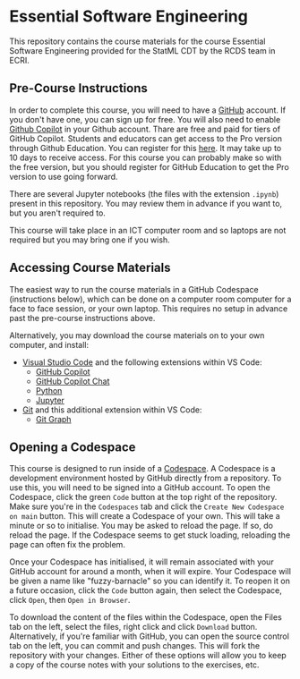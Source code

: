 # Essential Software Engineering

This repository contains the course materials for the course Essential Software Engineering provided for the StatML CDT by the RCDS team in ECRI.

## Pre-Course Instructions

In order to complete this course, you will need to have a [GitHub](https://github.com/home) account. If you don't have one, you can sign up for free. You will also need to enable [Github Copilot](https://github.com/features/copilot) in your Github account. Thare are free and paid for tiers of GitHub Copilot. Students and educators can get access to the Pro version through Github Education. You can register for this [here](https://github.com/edu). It may take up to 10 days to receive access. For this course you can probably make so with the free version, but you should register for GitHub Education to get the Pro version to use going forward.

There are several Jupyter notebooks (the files with the extension ```.ipynb```) present in this  repository. You may review them in advance if you want to, but you aren't required to.

This course will take place in an ICT computer room and so laptops are not required but you may bring one if you wish.

## Accessing Course Materials

The easiest way to run the course materials in a GitHub Codespace (instructions below), which can be done on a computer room computer for a face to face session, or your own laptop. This requires no setup in advance past the pre-course instructions above. 

Alternatively, you may download the course materials on to your own computer, and install:
- [Visual Studio Code](https://code.visualstudio.com/) and the following extensions within VS Code:
    * [GitHub Copilot](https://marketplace.visualstudio.com/items?itemName=GitHub.copilot) 
    * [GitHub Copilot Chat](https://marketplace.visualstudio.com/items?itemName=GitHub.copilot-chat)
    * [Python](https://marketplace.visualstudio.com/items?itemName=ms-python.python)
    * [Jupyter](https://marketplace.visualstudio.com/items?itemName=ms-toolsai.jupyter)
- [Git](https://git-scm.com/downloads) and this additional extension within VS Code:
    * [Git Graph](https://marketplace.visualstudio.com/items?itemName=mhutchie.git-graph)

## Opening a Codespace

This course is designed to run inside of a [Codespace](https://docs.github.com/en/codespaces/overview). A Codespace is a development environment hosted by GitHub directly from a repository. To use this, you will need to be signed into a GitHub account. To open the Codespace, click the green ```Code``` button at the top right of the repository. Make sure you're in the ```Codespaces``` tab and click the ```Create New Codespace on main``` button. This will create a Codespace of your own. This will take a minute or so to initialise. You may be asked to reload the page. If so, do reload the page. If the Codespace seems to get stuck loading, reloading the page can often fix the problem.

Once your Codespace has initialised, it will remain associated with your GitHub account for around a month, when it will expire. Your Codespace will be given a name like "fuzzy-barnacle" so you can identify it. To reopen it on a future occasion, click the ```Code``` button again, then select the Codespace, click ```Open```, then ```Open in Browser```.

To download the content of the files within the Codespace, open the Files tab on the left, select the files, right click and click ```Download``` button. Alternatively, if you're familiar with GitHub, you can open the source control tab on the left, you can commit and push changes. This will fork the repository with your changes. Either of these options will allow you to keep a copy of the course notes with your solutions to the exercises, etc.